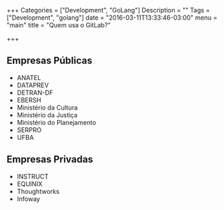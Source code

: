 +++
Categories = ["Development", "GoLang"]
Description = ""
Tags = ["Development", "golang"]
date = "2016-03-11T13:33:46-03:00"
menu = "main"
title = "Quem usa o GitLab?"

+++

## Empresas Públicas

* ANATEL
* DATAPREV
* DETRAN-DF
* EBERSH
* Ministério da Cultura
* Ministério da Justiça
* Ministério do Planejamento
* SERPRO
* UFBA

## Empresas Privadas

* INSTRUCT
* EQUINIX
* Thoughtworks
* Infoway
